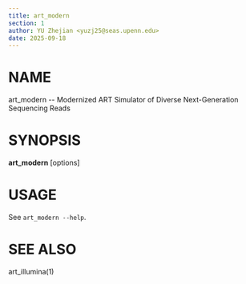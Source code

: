 ```yaml
---
title: art_modern
section: 1
author: YU Zhejian <yuzj25@seas.upenn.edu>
date: 2025-09-18
---
```


# NAME

art_modern -- Modernized ART Simulator of Diverse Next-Generation Sequencing Reads

# SYNOPSIS

**art_modern** [options]

# USAGE

See `art_modern --help`.

# SEE ALSO

art_illumina(1)
